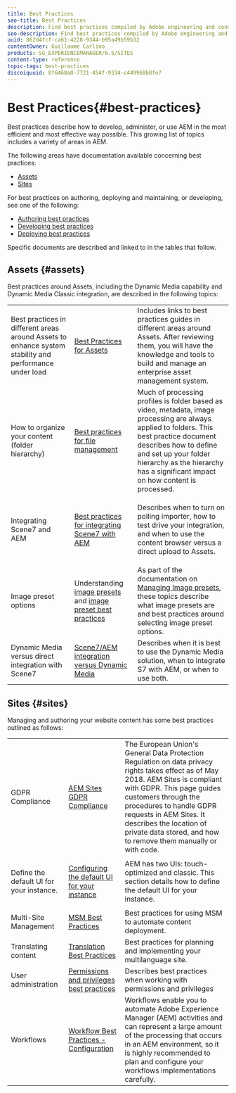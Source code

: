 ```yaml
---
title: Best Practices
seo-title: Best Practices
description: Find best practices compiled by Adobe engineering and consulting teams to help administrators get up and running.
seo-description: Find best practices compiled by Adobe engineering and consulting teams to help administrators get up and running.
uuid: 862d4fcf-ca61-4228-9344-b95a49b59b32
contentOwner: Guillaume Carlino
products: SG_EXPERIENCEMANAGER/6.5/SITES
content-type: reference
topic-tags: best-practices
discoiquuid: 8f6468a0-7721-454f-9334-c449968b8fe7
---
```


# Best Practices{#best-practices}

Best practices describe how to develop, administer, or use AEM in the most efficient and most effective way possible. This growing list of topics includes a variety of areas in AEM.

The following areas have documentation available concerning best practices:

* [Assets](#assets)
* [Sites](#sites)

For best practices on authoring, deploying and maintaining, or developing, see one of the following:

* [Authoring best practices](/help/sites-authoring/best-practices.md)
* [Developing best practices](/help/sites-developing/best-practices.md)
* [Deploying best practices](/help/sites-deploying/best-practices.md)

Specific documents are described and linked to in the tables that follow.

## Assets {#assets}

Best practices around Assets, including the Dynamic Media capability and Dynamic Media Classic integration, are described in the following topics:

<table>
 <tbody>
  <tr>
   <td>Best practices in different areas around Assets to enhance system stability and performance under load</td>
   <td><a href="/help/assets/best-practices-for-assets.md">Best Practices for Assets</a></td>
   <td>Includes links to best practices guides in different areas around Assets. After reviewing them, you will have the knowledge and tools to build and manage an enterprise asset management system.</td>
  </tr>
  <tr>
   <td>How to organize your content (folder hierarchy)</td>
   <td><a href="/help/assets/organize-assets.md">Best practices for file management</a></td>
   <td>Much of processing profiles is folder based as video, metadata, image processing are always applied to folders. This best practice document describes how to define and set up your folder hierarchy as the hierarchy has a significant impact on how content is processed. </td>
  </tr>
  <tr>
   <td>Integrating Scene7 and AEM</td>
   <td><a href="/help/sites-administering/scene7.md#best-practices-for-integrating-scene-with-aem">Best practices for integrating Scene7 with AEM</a></td>
   <td><p>Describes when to turn on polling importer, how to test drive your integration, and when to use the content browser versus a direct upload to Assets.</p> </td>
  </tr>
  <tr>
   <td>Image preset options</td>
   <td>Understanding <a href="/help/assets/managing-image-presets.md#understanding-image-presets">image presets</a> and <a href="/help/assets/managing-image-presets.md#image-preset-options">image preset best practices</a></td>
   <td>As part of the documentation on <a href="/help/assets/managing-image-presets.md">Managing Image presets</a>, these topics describe what image presets are and best practices around selecting image preset options.</td>
  </tr>
  <tr>
   <td>Dynamic Media versus direct integration with Scene7</td>
   <td><a href="/help/sites-administering/scene7.md#aem-scene-integration-versus-dynamic-media">Scene7/AEM integration versus Dynamic Media</a></td>
   <td>Describes when it is best to use the Dynamic Media solution, when to integrate S7 with AEM, or when to use both.</td>
  </tr>
 </tbody>
</table>

## Sites {#sites}

Managing and authoring your website content has some best practices outlined as follows:

<table>
 <tbody>
  <tr>
   <td>GDPR Compliance</td>
   <td><a href="/help/sites-administering/gdpr-compliance-sites.md">AEM Sites GDPR Compliance</a></td>
   <td>The European Union's General Data Protection Regulation on data privacy rights takes effect as of May 2018. AEM Sites is compliant with GDPR. This page guides customers through the procedures to handle GDPR requests in AEM Sites. It describes the location of private data stored, and how to remove them manually or with code.</td>
  </tr>
  <tr>
   <td>Define the default UI for your instance.</td>
   <td><p><a href="/help/sites-authoring/select-ui.md#configuring-the-default-ui-for-your-instance">Configuring the default UI for your instance</a></p> </td>
   <td>AEM has two UIs: touch-optimized and classic. This section details how to define the default UI for your instance.</td>
  </tr>
  <tr>
   <td>Multi-Site Management</td>
   <td><a href="/help/sites-administering/msm-best-practices.md">MSM Best Practices</a></td>
   <td>Best practices for using MSM to automate content deployment. </td>
  </tr>
  <tr>
   <td>Translating content</td>
   <td><a href="/help/sites-administering/tc-bp.md">Translation Best Practices</a></td>
   <td>Best practices for planning and implementing your multilanguage site.</td>
  </tr>
  <tr>
   <td>User administration</td>
   <td><a href="/help/sites-administering/security.md#best-practices">Permissions and privileges best practices</a></td>
   <td>Describes best practices when working with permissions and privileges </td>
  </tr>
  <tr>
   <td>Workflows</td>
   <td><a href="/help/sites-developing/workflows-best-practices.md#configuration">Workflow Best Practices - Configuration</a></td>
   <td>Workflows enable you to automate Adobe Experience Manager (AEM) activities and can represent a large amount of the processing that occurs in an AEM environment, so it is highly recommended to plan and configure your workflows implementations carefully.</td>
  </tr>
 </tbody>
</table>

